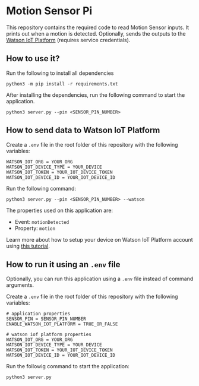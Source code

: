 # Motion Sensor Pi

This repository contains the required code to read Motion Sensor inputs. It prints out when a motion is detected. Optionally, sends the outputs to the
[Watson IoT Platform](https://internetofthings.ibmcloud.com/) (requires service credentials).

## How to use it?

Run the following to install all dependencies

`python3 -m pip install -r requirements.txt`

After installing the dependencies, run the following command to start the application.

`python3 server.py --pin <SENSOR_PIN_NUMBER>`

## How to send data to Watson IoT Platform

Create a `.env` file in the root folder of this repository with the following variables:

```
WATSON_IOT_ORG = YOUR_ORG
WATSON_IOT_DEVICE_TYPE = YOUR_DEVICE 
WATSON_IOT_TOKEN = YOUR_IOT_DEVICE_TOKEN
WATSON_IOT_DEVICE_ID = YOUR_IOT_DEVICE_ID
```

Run the following command:

`python3 server.py --pin <SENSOR_PIN_NUMBER> --watson`

The properties used on this application are:

- Event: `motionDetected`
- Property: `motion`

Learn more about how to setup your device on Watson IoT Platform account using [this tutorial](https://iotdesignpro.com/projects/how-to-send-sensor-data-to-ibm-watson-cloud-platform-using-raspberry-pi).


## How to run it using an `.env` file

Optionally, you can run this application using a `.env` file instead of command arguments.

Create a `.env` file in the root folder of this repository with the following variables:


```
# application properties
SENSOR_PIN = SENSOR_PIN_NUMBER
ENABLE_WATSON_IOT_PLATFORM = TRUE_OR_FALSE

# watson iof platform properties
WATSON_IOT_ORG = YOUR_ORG
WATSON_IOT_DEVICE_TYPE = YOUR_DEVICE 
WATSON_IOT_TOKEN = YOUR_IOT_DEVICE_TOKEN
WATSON_IOT_DEVICE_ID = YOUR_IOT_DEVICE_ID
```

Run the followig command to start the application:

`python3 server.py`